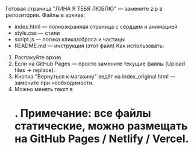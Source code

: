 Готовая страница "ЛИНА Я ТЕБЯ ЛЮБЛЮ" — замените zip в репозитории.
Файлы в архиве:
- index.html  — полноэкранная страница с сердцем и анимацией
- style.css   — стили
- script.js   — логика клика/сброса и частицы
- README.md   — инструкция (этот файл)
Как использовать:
1) Распакуйте архив.
2) Если на GitHub Pages — просто замените текущие файлы (Upload files -> replace).
3) Кнопка "Вернуться к магазину" ведёт на index_original.html — замените при необходимости.
4) Можно менять текст в <h1 id="loveText">.
Примечание: все файлы статические, можно размещать на GitHub Pages / Netlify / Vercel.

